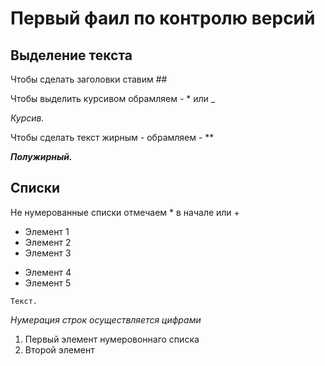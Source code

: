 # Первый фаил по контролю версий

## Выделение текста

Чтобы сделать заголовки ставим ##


Чтобы выделить курсивом обрамляем - * или _

*Курсив.*

Чтобы сделать текст жирным - обрамляем - **

_**Полужирный.**_

## Списки

Не нумерованные списки отмечаем * в начале или +

* Элемент 1
* Элемент 2
* Элемент 3
+ Элемент 4
+ Элемент 5

`Текст.`

_Нумерация строк осуществляется цифрами_

1. Первый элемент нумеровоннаго списка
2. Второй элемент


